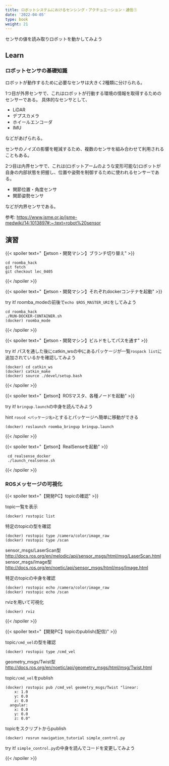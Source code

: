```yaml
---
title: ロボットシステムにおけるセンシング・アクチュエーション・通信①
date: '2022-04-05'
type: book
weight: 21
---
```


センサの値を読み取りロボットを動かしてみよう
<!--more-->

## Learn

### ロボットセンサの基礎知識

ロボットが動作するために必要なセンサは大きく2種類に分けられる。

1つ目が外界センサで、これはロボットが行動する環境の情報を取得するためのセンサーである。
具体的なセンサとして、
- LiDAR
- デプスカメラ
- ホイールエンコーダ 
- IMU

などがあげられる。

センサのノイズの影響を軽減するため、複数のセンサを組み合わせて利用されることもある。

2つ目は内界センサで、これは(ロボットアームのような変形可能な)ロボットが自身の内部状態を把握し、位置や姿勢を制御するために使われるセンサーである。
- 関節位置・角度センサ
- 関節姿勢センサ

などが内界センサである。

参考: https://www.jsme.or.jp/jsme-medwiki/14:1013897#:~:text=robot%20sensor


## 演習

{{< spoiler text="【jetson・開発マシン】ブランチ切り替え" >}}
```shell
cd roomba_hack
git fetch
git checkout lec_0405 
```
{{< /spoiler >}}

{{< spoiler text="【jetson・開発マシン】それぞれdockerコンテナを起動" >}}

try it! roomba_modeの前後で`echo $ROS_MASTER_URI`をしてみよう

```shell
cd roomba_hack
./RUN-DOCKER-CONTAINER.sh
(docker) roomba_mode
```
{{< /spoiler >}}

{{< spoiler text="【jetson・開発マシン】ビルドをしてパスを通す" >}}

try it! パスを通した後にcatkin_wsの中にあるパッケージが一覧`rospack list`に追加されているかを確認してみよう

```shell
(docker) cd catkin_ws
(docker) catkin_make
(docker) source ./devel/setup.bash
```
{{< /spoiler >}}

{{< spoiler text="【jetson】ROSマスタ、各種ノードを起動" >}}

try it! `bringup.launch`の中身を読んでみよう

hint `roscd <パッケージ名>`とするとパッケージへ簡単に移動ができる

```shell
(docker) roslaunch roomba_bringup bringup.launch
```
{{< /spoiler >}}

{{< spoiler text="【jetson】RealSenseを起動" >}}
```shell
 cd realsense_docker
 ./launch_realsense.sh
```
{{< /spoiler >}}

### ROSメッセージの可視化
{{< spoiler text="【開発PC】topicの確認" >}}

topic一覧を表示

```shell
(docker) rostopic list
```

特定のtopicの型を確認

```shell
(docker) rostopic type /camera/color/image_raw
(docker) rostopic type /scan
```

sensor_msgs/LaserScan型 http://docs.ros.org/en/melodic/api/sensor_msgs/html/msg/LaserScan.html
sensor_msgs/Image型 http://docs.ros.org/en/noetic/api/sensor_msgs/html/msg/Image.html

特定のtopicの中身を確認
```shell
(docker) rostopic echo /camera/color/image_raw
(docker) rostopic echo /scan
```

rvizを用いて可視化
```shell
(docker) rviz
```
{{< /spoiler >}}

{{< spoiler text="【開発PC】topicのpublish(配信)" >}}

topic`/cmd_vel`の型を確認

```shell
(docker) rostopic type /cmd_vel
```

geometry_msgs/Twist型 http://docs.ros.org/en/noetic/api/geometry_msgs/html/msg/Twist.html

topic`/cmd_vel`をpublish

```shell
(docker) rostopic pub /cmd_vel geometry_msgs/Twist "linear:
    x: 1.0
    y: 0.0
    z: 0.0
  angular:
    x: 0.0
    y: 0.0
    z: 0.0"
```

topicをスクリプトからpublish

```shell
(docker) rosrun navigation_tutorial simple_control.py
```

try it! `simple_control.py`の中身を読んでコードを変更してみよう

{{< /spoiler >}}




